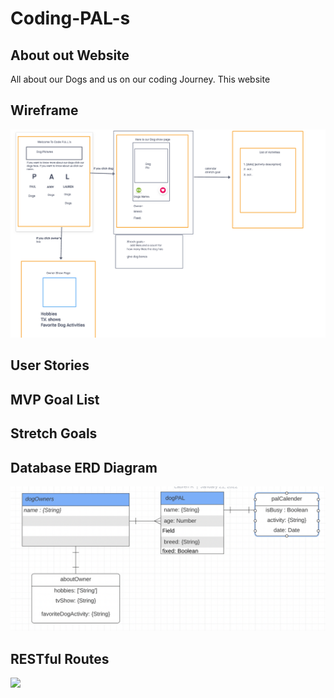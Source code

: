 # Coding-PAL-s
## About out Website
All about our Dogs and us on our coding Journey. This website 

## Wireframe
![](pictures/wireFrameCodingPal.png)

## User Stories

## MVP Goal List

## Stretch Goals

## Database ERD Diagram
![](pictures/ERD-Diagram.png)

## RESTful Routes
<img src="pictures/Code-PAL-Route-Table.png" width='200'/>

